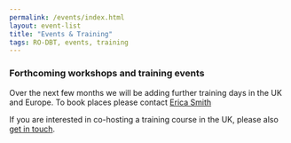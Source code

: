 ```yaml
---
permalink: /events/index.html
layout: event-list
title: "Events & Training"
tags: RO-DBT, events, training
---
```



### Forthcoming workshops and training events


Over the next few months we will be adding further training days in the UK and Europe. To book places please contact [Erica Smith](site.owner.email)

If you are interested in co-hosting a training course in the UK, please also [get in touch](/contact).

<!--  Edit events in _data/events.yml -->

